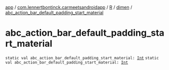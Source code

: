[app](../../../index.md) / [com.lennertbontinck.carmeetsandroidapp](../../index.md) / [R](../index.md) / [dimen](index.md) / [abc_action_bar_default_padding_start_material](./abc_action_bar_default_padding_start_material.md)

# abc_action_bar_default_padding_start_material

`static val abc_action_bar_default_padding_start_material: `[`Int`](https://kotlinlang.org/api/latest/jvm/stdlib/kotlin/-int/index.html)
`static val abc_action_bar_default_padding_start_material: `[`Int`](https://kotlinlang.org/api/latest/jvm/stdlib/kotlin/-int/index.html)